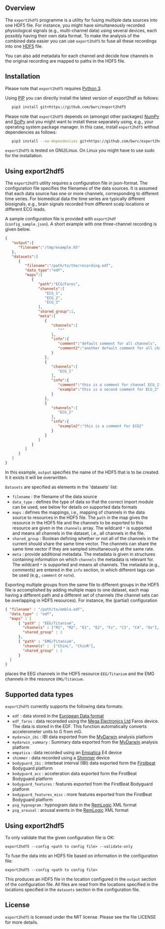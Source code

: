 Overview
--------
The `export2hdf5` programme is a utility for fusing multiple data sources into one HDF5 file. For instance, you might have simultaneously recorded physiological signals (e.g., multi-channel data) using several devices, each possibly having their own data format. To make the analysis of the combined data easier you can use `export2hdf5` to fuse all these recordings into one [HDF5](https://www.hdfgroup.org/) file.

You can also add metadata for each channel and decide how channels in the original recording are mapped to paths in the HDF5 file.


Installation
------------
Please note that `export2hdf5` requires [Python 3](https://www.python.org/).

Using [PIP](https://github.com/pypa/pip) you can directly install the latest version of export2hdf as follows:
```bash
   pip3 install git+https://github.com/bwrc/export2hdf5
```
Please note that `export2hdf5` depends on (amongst other packages) [NumPy](http://www.numpy.org/) and [SciPy](https://www.scipy.org/) and you might want to install these separately using, e.g., your operating system package manager. In this case, install `export2hdf5` without dependencies as follows:
```bash
   pip3 install --no-dependencies git+https://github.com/bwrc/export2hdf5
```

`export2hdf5` is tested on GNU/Linux. On Linux you might have to use sudo for the installation.


Using export2hdf5
-----------------
The `export2hdf5` utility requires a configuration file in json-format. The configuration file specifies the filenames of the data sources. It is assumed that each data source has one or more channels, corresponding to different time series. For biomedical data the time series are typically different biosignals, e.g., brain signals recorded from different scalp locations or different ECG leads.

A sample configuration file is provided with `export2hdf` (`config_sample.json`). A short example with one three-channel recording is given below.

```json
{
   "output":{
      "filename":"/tmp/example.h5"
   },
   "datasets":[
      {
         "filename":"/path/to/the/recording.edf",
         "data_type":"edf",
         "maps":[
            {
               "path":"ECG/Faros",
               "channels":[
                  "ECG_1",
                  "ECG_2",
                  "ECG_3"
               ],
               "shared_group":1,
               "meta":[
                  {
                     "channels":[
                        "*"
                     ],
                     "info":{
                        "comment":"default comment for all channels",
                        "comment2":"another default comment for all channels"
                     }
                  },
                  {
                     "channels":[
                        "ECG_1"
                     ],
                     "info":{
                        "comment":"this is a comment for channel ECG_1",
                        "example":"this is a second comment for ECG_2"
                     }
                  },
                  {
                     "channels":[
                        "ECG_2"
                     ],
                     "info":{
                        "example2":"this is a comment for ECG2"
                     }
                  }
               ]
            }
         ]
      }
   ]
}
```

In this example, `output` specifies the name of the HDF5 that is to be created. It it exists it will be overwritten.

`Datasets` are specified as elements in the 'datasets' list:

- `filename` : the filename of the data source
- `data_type` : defines the type of data so that the correct import module can be used, see below for details on supported data formats
- `maps` : defines the mappings, i.e., mapping of channels in the data source to resources in the HDF5 file. The `path` in the map gives the resource in the HDF5 file and the channels to be exported to this resource are given in the `channels` array. The wildcard `*` is supported and means all channels in the dataset, i.e., all channels in the file.
- `shared_group` : Boolean defining whether or not all of the channels in the current should share the same time vector. The channels can share the same time vector if they are sampled simultaneously at the same rate.
- `meta` : provide additional metadata. The metadata is given in structures containing information on which `channels` the metadata is relevant for. The wildcard `*` is supported and means all channels. The metadata (e.g., comments) are entered in the `info` section, in which different tags can be used (e.g., `comment` or `note`).

Exporting multiple groups from the same file to different groups in the HDF5 file is accomplished by adding multiple maps to one dataset, each map having a different path and a different set of channels (the channel sets can be overlapping in HDF5 resources). For instance, the (partial) configuration

```json
{ "filename" : "/path/to/embla.edf",
  "data_type" : "edf",
  "maps" : [
      { "path" : "EEG/Titanium",
        "channels" : ["M1", "M2", "E1", "E2", "Fz", "C3", "C4", "Oz"],
        "shared_group" : 1
      },
      { "path" : "EMG/Titanium",
        "channels" :  ["ChinL", "ChinR"],
        "shared_group" : 1
      }
  ]
}
```
places the EEG channels in the HDF5 resource `EEG/Titanium` and the EMG channels in the resource `EMG/Titanium`.

Supported data types
--------------------
`export2hdf5` currently supports the following data formats:

- `edf` : data stored in the [European Data format](http://www.edfplus.info/)
- `edf_faros` : data recoreded using the [Mega Electronics Ltd](http://www.megaemg.com) Faros device. The data is stored in the EDF. This function automatically converts accelerometer units to G from mG.
- `mydarwin_ibi` : IBI data exported from the [MyDarwin](www.mydarwin.eu) analysis platform
- `mydarwin_summary` : Summary data exported from the [MyDarwin](www.mydarwin.eu) analysis platform
- `empatica` : data recorded using an [Empatica](https://www.empatica.com/) E4 device
- `shimmer` : data recorded using a [Shimmer](https://www.shimmersensing.com/) device
- `bodyguard_ibi` : interbeat interval (IBI) data exported form the [Firstbeat](https://www.firstbeat.com/) Bodyguard platform
- `bodyguard_acc` : acceleration data exported form the FirstBeat Bodyguard platform
- `bodyguard_features` : features exported from the FirstBeat Bodyguard platform
- `bodyguard_features_misc` : more features exported from the FirstBeat Bodyguard platform
- `psg_hypnogram` : hypnogram data in the [RemLogic](http://www.natus.com/index.cfm?page=products_1&crid=1014) XML format
- `psg_arousal` : arousal events in the [RemLogic](http://www.natus.com/index.cfm?page=products_1&crid=1014) XML format



Using export2hdf5
-----------------
To only validate that the given configuration file is OK:
```
export2hdf5 --config <path to config file> --validate-only
```

To fuse the data into an HDF5 file based on information in the configuration file:
```
export2hdf5 --config <path to config file>
```
This produces an HDF5 file in the location configured in the `output` section of the configuration file. All files are read from the locations specified in the locations specified in the `datasets` section in the configuration file.

License
-------
`export2hdf5` is licensed under the MIT license. Please see the file LICENSE for more details.
